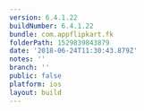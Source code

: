 ```yaml
---
version: 6.4.1.22
buildNumber: 6.4.1.22
bundle: com.appflipkart.fk
folderPath: 1529839843879
date: '2018-06-24T11:30:43.879Z'
notes: ''
branch: ''
public: false
platform: ios
layout: build
---
```

